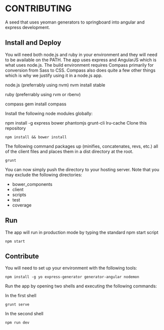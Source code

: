 # CONTRIBUTING
 
A seed that uses yeoman generators to springboard into angular and express development.

## Install and Deploy

You will need both node.js and ruby in your environment and they will need to be available on the PATH. The app uses express and AngularJS which is what uses node.js. The build environment requires Compass primarily for conversion from Sass to CSS. Compass also does quite a few other things which is why we justify using it in a node.js app.

node.js (preferrably using nvm) nvm install stable

ruby (preferrably using rvm or rbenv)

compass gem install compass

Install the following node modules globally:

npm install -g express bower phantomjs grunt-cli lru-cache
Clone this repository

    npm install && bower install
    
The following command packages up (minifies, concatenates, revs, etc.) all of the client files and places them in a dist directory at the root.

    grunt
    
You can now simply push the directory to your hosting server. Note that you may exclude the following directories:

- bower_components
- client
- scripts
- test
- coverage

## Run

The app will run in production mode by typing the standard npm start script

    npm start
    
## Contribute

You will need to set up your environment with the following tools:

    npm install -g yo express-generator generator-angular nodemon

Run the app by opening two shells and executing the following commands:

In the first shell

    grunt serve
    
In the second shell

    npm run dev
